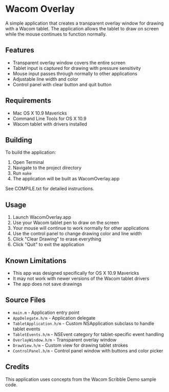 # Wacom Overlay

A simple application that creates a transparent overlay window for drawing with a Wacom tablet. The application allows the tablet to draw on screen while the mouse continues to function normally.

## Features

- Transparent overlay window covers the entire screen
- Tablet input is captured for drawing with pressure sensitivity
- Mouse input passes through normally to other applications
- Adjustable line width and color
- Control panel with clear button and quit button

## Requirements

- Mac OS X 10.9 Mavericks
- Command Line Tools for OS X 10.9
- Wacom tablet with drivers installed

## Building

To build the application:

1. Open Terminal
2. Navigate to the project directory
3. Run `make`
4. The application will be built as WacomOverlay.app

See COMPILE.txt for detailed instructions.

## Usage

1. Launch WacomOverlay.app
2. Use your Wacom tablet pen to draw on the screen
3. Your mouse will continue to work normally for other applications
4. Use the control panel to change drawing color and line width
5. Click "Clear Drawing" to erase everything
6. Click "Quit" to exit the application

## Known Limitations

- This app was designed specifically for OS X 10.9 Mavericks
- It may not work with newer versions of the Wacom tablet drivers
- The app does not save drawings

## Source Files

- `main.m` - Application entry point
- `AppDelegate.h/m` - Application delegate
- `TabletApplication.h/m` - Custom NSApplication subclass to handle tablet events
- `TabletEvents.h/m` - NSEvent category for tablet-specific event handling
- `OverlayWindow.h/m` - Transparent overlay window
- `DrawView.h/m` - Custom view for drawing tablet strokes
- `ControlPanel.h/m` - Control panel window with buttons and color picker

## Credits

This application uses concepts from the Wacom Scribble Demo sample code.